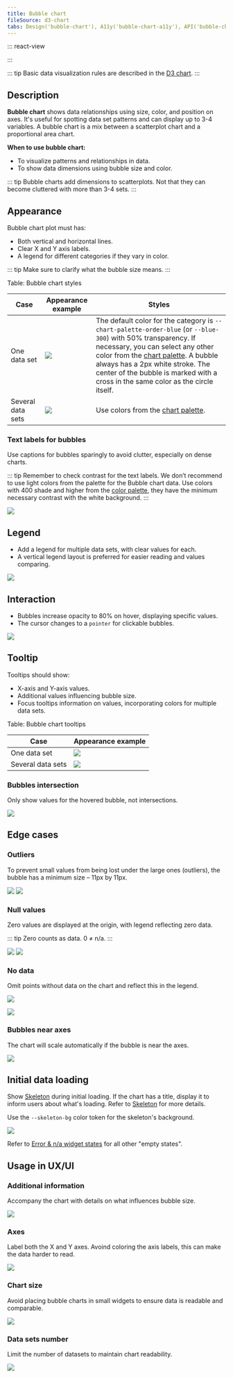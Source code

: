```yaml
---
title: Bubble chart
fileSource: d3-chart
tabs: Design('bubble-chart'), A11y('bubble-chart-a11y'), API('bubble-chart-api'), Examples('bubble-chart-d3-code'), Changelog('d3-chart-changelog')
---
```


::: react-view

<script lang="tsx">
import React from 'react';
import PlaygroundGeneration from '@components/PlaygroundGeneration';
import { chartPlayground } from '@components/ChartPlayground';
import { Chart, BubbleChartProps } from '@semcore/d3-chart';
import resolveColor from 'intergalactic/utils/lib/color';

const data = [
  { x: 2, y: 3, value: 5040, label: 'label 1' },
  { x: 1, y: 9, value: 40, label: 'label 2' },
  { x: 6, y: 2, value: 45634, label: 'label 3' },
  { x: 4, y: 7, value: 245, label: 'label 4' },
  { x: 9, y: 5, value: 7462, label: 'label 5' },
];

const App = PlaygroundGeneration((preview) => {
  const { select, radio, label, bool } = preview('Chart.Line');

  const {
    direction,
    alignItems,
    justifyContent,
    showXAxis,
    showYAxis,
    showTooltip,
    showLegend,
    legendProps,
    patterns,
  } = chartPlayground({ select, radio, label, bool });

  legendProps.shape = 'Checkbox';

  const chartProps: BubbleChartProps = {
    data,
    plotWidth: 300,
    plotHeight: 200,
    direction,
    showTooltip,
    showXAxis,
    showYAxis,
    alignItems,
    justifyContent,
    patterns,
  };

  if (showLegend) {
    chartProps.legendProps = legendProps;
  } else {
    chartProps.showLegend = false;
  }

  return <Chart.Bubble {...chartProps} />;
}, {filterProps: ['data']});

</script>

:::

::: tip
Basic data visualization rules are described in the [D3 chart](/data-display/d3-chart/d3-chart).
:::

## Description

**Bubble chart** shows data relationships using size, color, and position on axes. It's useful for spotting data set patterns and can display up to 3-4 variables. A bubble chart is a mix between a scatterplot chart and a proportional area chart.

**When to use bubble chart:**

- To visualize patterns and relationships in data.
- To show data dimensions using bubble size and color.

::: tip
Bubble charts add dimensions to scatterplots. Not that they can become cluttered with more than 3-4 sets.
:::

## Appearance

Bubble chart plot must has:

- Both vertical and horizontal lines.
- Clear X and Y axis labels.
- A legend for different categories if they vary in color.

::: tip
Make sure to clarify what the bubble size means.
:::

Table: Bubble chart styles

| Case             | Appearance example                                     | Styles                                                                                                                                                                                                                                                                                                           |
| ---------------- | ------------------------------------------------------ | ---------------------------------------------------------------------------------------------------------------------------------------------------------------------------------------------------------------------------------------------------------------------------------------------------------------- |
| One data set      | ![](static/positive-correlation-1.png)      | The default color for the category is `--chart-palette-order-blue` (or `--blue-300`) with 50% transparency. If necessary, you can select any other color from the [chart palette](/data-display/color-palette/color-palette). A bubble always has a 2px white stroke. The center of the bubble is marked with a cross in the same color as the circle itself. |
| Several data sets | ![](static/positive-correlation-2.png) | Use colors from the [chart palette](/data-display/color-palette/color-palette).   |

### Text labels for bubbles

Use captions for bubbles sparingly to avoid clutter, especially on dense charts.

::: tip
Remember to check contrast for the text labels. We don’t recommend to use light colors from the palette for the Bubble chart data. Use colors with 400 shade and higher from the [color palette](/data-display/color-palette/color-palette), they have the minimum necessary contrast with the white background.
:::

![](static/labels.png)

## Legend

- Add a legend for multiple data sets, with clear values for each.
- A vertical legend layout is preferred for easier reading and values comparing.

![](static/positive-correlation-2.png)

## Interaction

- Bubbles increase opacity to 80% on hover, displaying specific values.
- The cursor changes to a `pointer` for clickable bubbles.

![](static/hover-1.png)

## Tooltip

Tooltips should show:

- X-axis and Y-axis values.
- Additional values influencing bubble size.
- Focus tooltips information on values, incorporating colors for multiple data sets.

Table: Bubble chart tooltips

| Case             | Appearance example       |
| ---------------- | ------------------------ |
| One data set      | ![](static/hover-2.png) |
| Several data sets | ![](static/hover-1.png) |

### Bubbles intersection

Only show values for the hovered bubble, not intersections.

![](static/hover-1.png)

## Edge cases

### Outliers 

To prevent small values from being lost under the large ones (outliers), the bubble has a minimum size – 11px by 11px.

![](static/outliers-1.png) ![](static/outliers-2.png)

### Null values

Zero values are displayed at the origin, with legend reflecting zero data.

::: tip
Zero counts as data. 0 ≠ n/a.
:::

![](static/null-1.png) ![](static/null-2.png)

### No data

Omit points without data on the chart and reflect this in the legend.

![](static/n-a-1.png)

![](static/n-a-2.png)

### Bubbles near axes

The chart will scale automatically if the bubble is near the axes.

![](static/cut.png)

## Initial data loading

Show [Skeleton](/components/skeleton/skeleton) during initial loading. If the chart has a title, display it to inform users about what's loading. Refer to [Skeleton](/components/skeleton/skeleton) for more details.

Use the `--skeleton-bg` color token for the skeleton's background.         

![](static/bubble-chart-skeleton.png)

Refer to [Error & n/a widget states](/components/widget-empty/widget-empty) for all other "empty states".

## Usage in UX/UI

### Additional information

Accompany the chart with details on what influences bubble size.

![](static/ux-1.png)

### Axes

Label both the X and Y axes. Avoind coloring the axis labels, this can make the data harder to read.

![](static/color-yes-no.png)

### Chart size

Avoid placing bubble charts in small widgets to ensure data is readable and comparable.

![](static/size-yes-no.png)

### Data sets number

Limit the number of datasets to maintain chart readability.

![](static/categories-yes-no.png)

